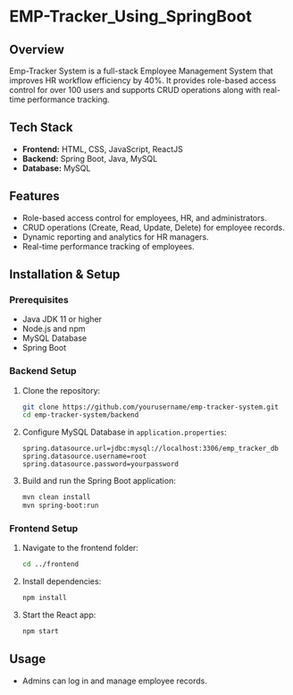 # EMP-Tracker_Using_SpringBoot

## Overview
Emp-Tracker System is a full-stack Employee Management System that improves HR workflow efficiency by 40%. It provides role-based access control for over 100 users and supports CRUD operations along with real-time performance tracking.

## Tech Stack
- **Frontend:** HTML, CSS, JavaScript, ReactJS
- **Backend:** Spring Boot, Java, MySQL
- **Database:** MySQL

## Features
- Role-based access control for employees, HR, and administrators.
- CRUD operations (Create, Read, Update, Delete) for employee records.
- Dynamic reporting and analytics for HR managers.
- Real-time performance tracking of employees.

## Installation & Setup

### Prerequisites
- Java JDK 11 or higher
- Node.js and npm
- MySQL Database
- Spring Boot

### Backend Setup
1. Clone the repository:
   ```sh
   git clone https://github.com/yourusername/emp-tracker-system.git
   cd emp-tracker-system/backend
   ```
2. Configure MySQL Database in `application.properties`:
   ```properties
   spring.datasource.url=jdbc:mysql://localhost:3306/emp_tracker_db
   spring.datasource.username=root
   spring.datasource.password=yourpassword
   ```
3. Build and run the Spring Boot application:
   ```sh
   mvn clean install
   mvn spring-boot:run
   ```

### Frontend Setup
1. Navigate to the frontend folder:
   ```sh
   cd ../frontend
   ```
2. Install dependencies:
   ```sh
   npm install
   ```
3. Start the React app:
   ```sh
   npm start
   ```

## Usage
- Admins can log in and manage employee records.



